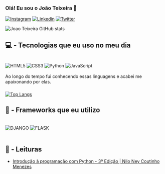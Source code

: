 ### Olá! Eu sou o João Teixeira 👋

[![Instagram](https://img.shields.io/badge/Instagram-E4405F?style=for-the-badge&logo=instagram&logoColor=white)](https://www.instagram.com/j0a0teixeira/)
[![Linkedin](https://img.shields.io/badge/LinkedIn-0077B5?style=for-the-badge&logo=linkedin&logoColor=white)](https://www.linkedin.com/in/jo%C3%A3o-teixeira-a94b6a247/)
[![Twitter](https://img.shields.io/badge/Twitter-1DA1F2?style=for-the-badge&logo=twitter&logoColor=white)](https://mobile.twitter.com/teixeiradixx)

![Joao Teixeira GitHub stats](https://github-readme-stats.vercel.app/api?username=jaoteixeira&show_icons=true&theme=radical)

## 💻 - Tecnologias que eu uso no meu dia 

<div style="display: inline_block"><br/>
    <img align="center" alt= "HTML5" src="https://img.shields.io/badge/HTML-239120?style=for-the-badge&logo=html5&logoColor=white"/>
    <img align="center" alt= "CSS3" src="https://img.shields.io/badge/CSS3-1572B6?style=for-the-badge&logo=css3&logoColor=white"/>
    <img align="center" alt= "Python" src="https://img.shields.io/badge/Python-14354C?style=for-the-badge&logo=python&logoColor=white"/>
    <img align="center" alt= "JavaScript" src="https://img.shields.io/badge/JavaScript-323330?style=for-the-badge&logo=javascript&logoColor=F7DF1E"/>
</div><br/>
 Ao longo do tempo fui conhecendo essas linguagens e acabei me apaixonando por elas.

###
[![Top Langs](https://github-readme-stats.vercel.app/api/top-langs/?username=jaoteixeira&layout=compact)](https://github.com/jaoteixeira/github-readme-stats)

## 🚀 - Frameworks que eu utilizo
<div style="display: inline_block"><br/>
    <img align="center" alt= "DJANGO" src="https://img.shields.io/badge/Django-092E20?style=for-the-badge&logo=django&logoColor=white"/>
    <img align="center" alt= "FLASK" src="https://img.shields.io/badge/Flask-000000?style=for-the-badge&logo=flask&logoColor=white"/>
</div><br/>


## 📖 - Leituras
- [Introdução à programação com Python - 3ª Edição | Nilo Ney Coutinho Menezes](https://www.novatec.com.br/livros/introducao-python-3ed/)


